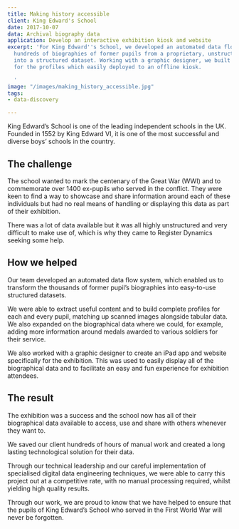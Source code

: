 ```yaml
---
title: Making history accessible
client: King Edward's School
date: 2017-10-07
data: Archival biography data
application: Develop an interactive exhibition kiosk and website
excerpt: 'For King Edward''s School, we developed an automated data flow to transform
  hundreds of biographies of former pupils from a proprietary, unstructured format
  into a structured dataset. Working with a graphic designer, we built an iPad app
  for the profiles which easily deployed to an offline kiosk.

  '
image: "/images/making_history_accessible.jpg"
tags:
- data-discovery

---
```

King Edward’s School is one of the leading independent schools in the UK. Founded in 1552 by King Edward VI, it is one of the most successful and diverse boys’ schools in the country.

## The challenge

The school wanted to mark the centenary of the Great War (WWI) and to commemorate over 1400 ex-pupils who served in the conflict. They were keen to find a way to showcase and share information around each of these individuals but had no real means of handling or displaying this data as part of their exhibition.

There was a lot of data available but it was all highly unstructured and very difficult to make use of, which is why they came to Register Dynamics seeking some help.

## How we helped

Our team developed an automated data flow system, which enabled us to transform the thousands of former pupil’s biographies into easy-to-use structured datasets.

We were able to extract useful content and to build complete profiles for each and every pupil, matching up scanned images alongside tabular data. We also expanded on the biographical data where we could, for example, adding more information around medals awarded to various soldiers for their service.

We also worked with a graphic designer to create an iPad app and website specifically for the exhibition. This was used to easily display all of the biographical data and to facilitate an easy and fun experience for exhibition attendees.

## The result

The exhibition was a success and the school now has all of their biographical data available to access, use and share with others whenever they want to.

We saved our client hundreds of hours of manual work and created a long lasting technological solution for their data.

Through our technical leadership and our careful implementation of specialised digital data engineering techniques, we were able to carry this project out at a competitive rate, with no manual processing required, whilst yielding high quality results.

Through our work, we are proud to know that we have helped to ensure that the pupils of King Edward’s School who served in the First World War will never be forgotten.
